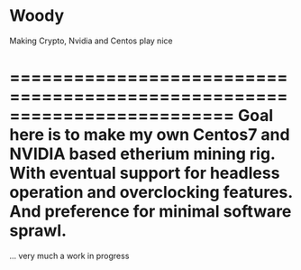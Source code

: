 # Woody
Making Crypto, Nvidia and Centos play nice

=========================================================================
Goal here is to make my own Centos7 and NVIDIA based etherium mining rig.
With eventual support for headless operation and overclocking features.
And preference for minimal software sprawl.
=========================================================================

... very much a work in progress
